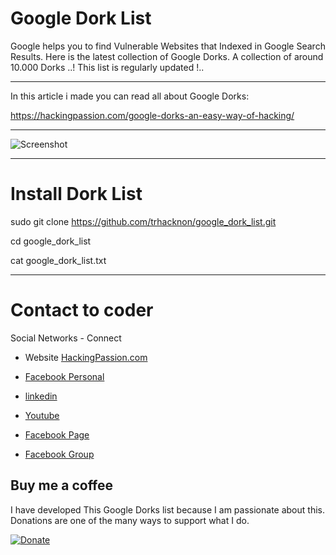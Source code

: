 # Google Dork List

Google helps you to find Vulnerable Websites that Indexed in Google Search Results. Here is the latest collection of Google Dorks. A collection of around 10.000 Dorks ..! This list is regularly updated !..
****
In this article i made you can read all about Google Dorks:

https://hackingpassion.com/google-dorks-an-easy-way-of-hacking/
****

![Screenshot](banner_dork1.png)
****

# Install Dork List

sudo git clone https://github.com/trhacknon/google_dork_list.git

cd google_dork_list

cat google_dork_list.txt
****

# Contact to coder
Social Networks - Connect

* Website [HackingPassion.com](https://hackingpassion.com)

* [Facebook Personal](https://www.facebook.com/jolandadekoff)

* [linkedin](https://www.linkedin.com/in/jolandadekoff/)

* [Youtube](https://youtu.be/XCtWM-4ov2U)

* [Facebook Page](https://www.facebook.com/ethical.hack.group)

* [Facebook Group](https://www.facebook.com/groups/ethical.hack.group/)



## Buy me a coffee
I have developed This Google Dorks list because I am passionate about this. 
Donations are one of the many ways to support what I do.

[![Donate](https://img.shields.io/badge/Donate-PayPal-green.svg)](https://www.paypal.com/cgi-bin/webscr?cmd=_s-xclick&hosted_button_id=R96YN2PUS8V8W)


